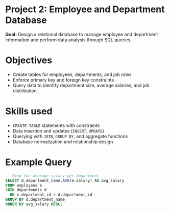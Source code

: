 
# Project 2: Employee and Department Database

**Goal:** Design a relational database to manage employee and department information and perform data analysis through SQL queries.

# Objectives
- Create tables for employees, departments, and job roles  
- Enforce primary key and foreign key constraints  
- Query data to identify department size, average salaries, and job distribution  


# Skills used
- `CREATE TABLE` statements with constraints  
- Data insertion and updates (`INSERT`, `UPDATE`)  
- Querying with `JOIN`, `GROUP BY`, and aggregate functions  
- Database normalization and relationship design  


# Example Query
```sql
-- Find the average salary per department --
SELECT d.department_name,AVG(e.salary) AS avg_salary
FROM employees e
JOIN departments d
  ON e.department_id = d.department_id
GROUP BY d.department_name
ORDER BY avg_salary DESC;
